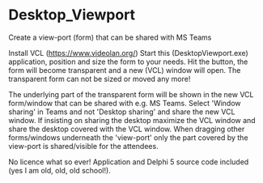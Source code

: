 # Desktop_Viewport
Create a view-port (form) that can be shared with MS Teams

Install VCL (https://www.videolan.org/)
Start this (DesktopViewport.exe) application, position and size the form to your needs.
Hit the button, the form will become transparent and a new (VCL) window will open.
The transparent form can not be sized or moved any more!

The underlying part of the transparent form will be shown in the new VCL form/window that can be shared with e.g. MS Teams.
Select 'Window sharing' in Teams and not 'Desktop sharing' and share the new VCL window.
If insisting on sharing the desktop maximize the VCL window and share the desktop covered with the VCL window.
When dragging other forms/windows underneath the 'view-port' only the part covered by the view-port is shared/visible for the attendees.

No licence what so ever!
Application and Delphi 5 source code included (yes I am old, old, old school!).
